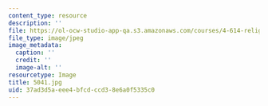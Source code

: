 ```yaml
---
content_type: resource
description: ''
file: https://ol-ocw-studio-app-qa.s3.amazonaws.com/courses/4-614-religious-architecture-and-islamic-cultures-fall-2002/37ad3d5aeee4bfcdccd38e6a0f5335c0_5041.jpg
file_type: image/jpeg
image_metadata:
  caption: ''
  credit: ''
  image-alt: ''
resourcetype: Image
title: 5041.jpg
uid: 37ad3d5a-eee4-bfcd-ccd3-8e6a0f5335c0
---
```

